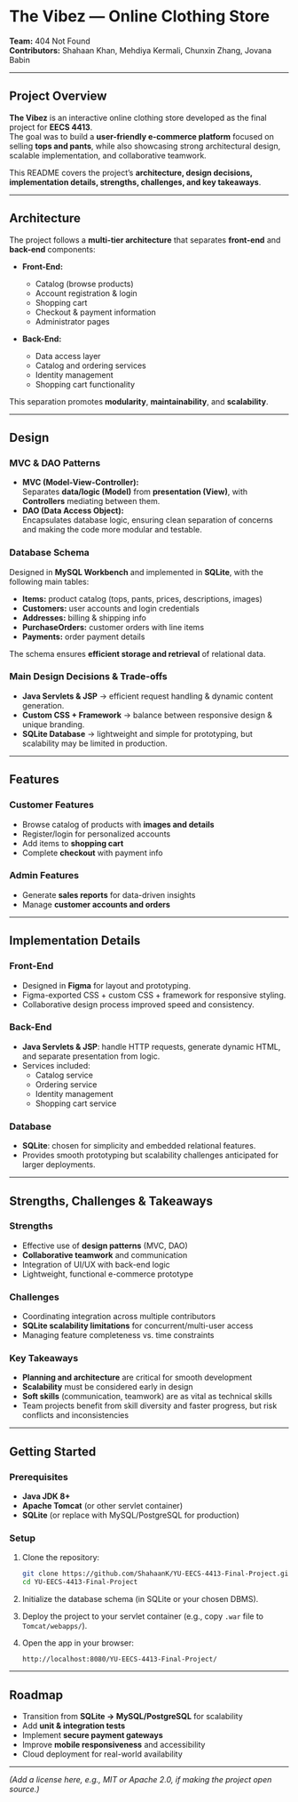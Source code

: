 # The Vibez — Online Clothing Store

**Team:** 404 Not Found  
**Contributors:** Shahaan Khan, Mehdiya Kermali, Chunxin Zhang, Jovana Babin

---

## Project Overview

**The Vibez** is an interactive online clothing store developed as the final project for **EECS 4413**.  
The goal was to build a **user-friendly e-commerce platform** focused on selling **tops and pants**, while also showcasing strong architectural design, scalable implementation, and collaborative teamwork.

This README covers the project’s **architecture, design decisions, implementation details, strengths, challenges, and key takeaways**.

---

## Architecture

The project follows a **multi-tier architecture** that separates **front-end** and **back-end** components:

- **Front-End:**  
  - Catalog (browse products)  
  - Account registration & login  
  - Shopping cart  
  - Checkout & payment information  
  - Administrator pages  

- **Back-End:**  
  - Data access layer  
  - Catalog and ordering services  
  - Identity management  
  - Shopping cart functionality  

This separation promotes **modularity**, **maintainability**, and **scalability**.

---

## Design

### MVC & DAO Patterns
- **MVC (Model-View-Controller):**  
  Separates **data/logic (Model)** from **presentation (View)**, with **Controllers** mediating between them.  
- **DAO (Data Access Object):**  
  Encapsulates database logic, ensuring clean separation of concerns and making the code more modular and testable.  

### Database Schema
Designed in **MySQL Workbench** and implemented in **SQLite**, with the following main tables:
- **Items:** product catalog (tops, pants, prices, descriptions, images)  
- **Customers:** user accounts and login credentials  
- **Addresses:** billing & shipping info  
- **PurchaseOrders:** customer orders with line items  
- **Payments:** order payment details  

The schema ensures **efficient storage and retrieval** of relational data.

### Main Design Decisions & Trade-offs
- **Java Servlets & JSP** → efficient request handling & dynamic content generation.  
- **Custom CSS + Framework** → balance between responsive design & unique branding.  
- **SQLite Database** → lightweight and simple for prototyping, but scalability may be limited in production.

---

## Features

### Customer Features
- Browse catalog of products with **images and details**  
- Register/login for personalized accounts  
- Add items to **shopping cart**  
- Complete **checkout** with payment info  

### Admin Features
- Generate **sales reports** for data-driven insights  
- Manage **customer accounts and orders**  

---

## Implementation Details

### Front-End
- Designed in **Figma** for layout and prototyping.  
- Figma-exported CSS + custom CSS + framework for responsive styling.  
- Collaborative design process improved speed and consistency.  

### Back-End
- **Java Servlets & JSP**: handle HTTP requests, generate dynamic HTML, and separate presentation from logic.  
- Services included:
  - Catalog service  
  - Ordering service  
  - Identity management  
  - Shopping cart service  

### Database
- **SQLite**: chosen for simplicity and embedded relational features.  
- Provides smooth prototyping but scalability challenges anticipated for larger deployments.  

---

## Strengths, Challenges & Takeaways

### Strengths
- Effective use of **design patterns** (MVC, DAO)  
- **Collaborative teamwork** and communication  
- Integration of UI/UX with back-end logic  
- Lightweight, functional e-commerce prototype  

### Challenges
- Coordinating integration across multiple contributors  
- **SQLite scalability limitations** for concurrent/multi-user access  
- Managing feature completeness vs. time constraints  

### Key Takeaways
- **Planning and architecture** are critical for smooth development  
- **Scalability** must be considered early in design  
- **Soft skills** (communication, teamwork) are as vital as technical skills  
- Team projects benefit from skill diversity and faster progress, but risk conflicts and inconsistencies  

---

## Getting Started

### Prerequisites
- **Java JDK 8+**  
- **Apache Tomcat** (or other servlet container)  
- **SQLite** (or replace with MySQL/PostgreSQL for production)  

### Setup
1. Clone the repository:
   ```bash
   git clone https://github.com/ShahaanK/YU-EECS-4413-Final-Project.git
   cd YU-EECS-4413-Final-Project
   ```

2. Initialize the database schema (in SQLite or your chosen DBMS).  

3. Deploy the project to your servlet container (e.g., copy `.war` file to `Tomcat/webapps/`).  

4. Open the app in your browser:
   ```
   http://localhost:8080/YU-EECS-4413-Final-Project/
   ```

---

## Roadmap

- Transition from **SQLite → MySQL/PostgreSQL** for scalability  
- Add **unit & integration tests**  
- Implement **secure payment gateways**  
- Improve **mobile responsiveness** and accessibility  
- Cloud deployment for real-world availability  
---

*(Add a license here, e.g., MIT or Apache 2.0, if making the project open source.)*
